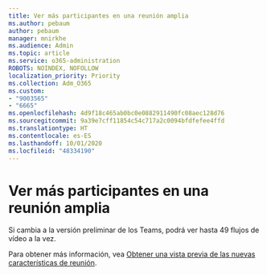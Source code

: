 ```yaml
---
title: Ver más participantes en una reunión amplia
ms.author: pebaum
author: pebaum
manager: mnirkhe
ms.audience: Admin
ms.topic: article
ms.service: o365-administration
ROBOTS: NOINDEX, NOFOLLOW
localization_priority: Priority
ms.collection: Adm_O365
ms.custom:
- "9003565"
- "6665"
ms.openlocfilehash: 4d9f18c465ab0bc0e0882911490fc08aec128d76
ms.sourcegitcommit: 9a39e7cff11854c54c717a2c0094bfdfefee4ffd
ms.translationtype: HT
ms.contentlocale: es-ES
ms.lasthandoff: 10/01/2020
ms.locfileid: "48334190"
---
```

# <a name="see-more-participants-in-a-large-meeting"></a>Ver más participantes en una reunión amplia

Si cambia a la versión preliminar de los Teams, podrá ver hasta 49 flujos de vídeo a la vez.

Para obtener más información, vea [Obtener una vista previa de las nuevas características de reunión](https://support.microsoft.com/office/04533e91-3203-4530-a1c0-8f77c0731699).
